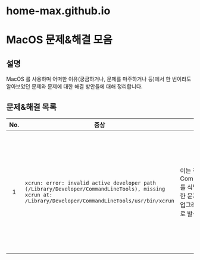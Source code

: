 # home-max.github.io

# MacOS 문제&해결 모음
## 설명
MacOS 를 사용하며 어떠한 이유(궁금하거나, 문제를 마주하거나 등)에서 한 번이라도 알아보았던 문제와 문제에 대한 해결 방안들에 대해 정리합니다.

## 문제&해결 목록

| No. | 증상 | 원인 | 해결방안 | 비고 |
| :---: | --- | --- | --- | --- |
| 1 | `xcrun: error: invalid active developer path (/Library/Developer/CommandLineTools), missing xcrun at: /Library/Developer/CommandLineTools/usr/bin/xcrun` | 이는 각 도구들이 CommandLineTools를 식별하지 못해 발생한 문제로, MacOS 를 업그레이드 한 경우 주로 발생합니다. | `xcode-select --install` 를 사용하여 CommandLineTools 를 설치하면 해소됩니다. | MacOS 를 업그레이드 한 이후 git, make, gcc 등과 같은 명령어를 사용하는 경우 만날 수 있습니다. |
